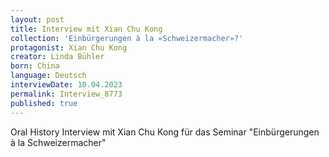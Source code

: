 ```yaml
---
layout: post
title: Interview mit Xian Chu Kong
collection: 'Einbürgerungen à la «Schweizermacher»?'
protagonist: Xian Chu Kong
creator: Linda Bühler
born: China
language: Deutsch
interviewDate: 10.04.2023
permalink: Interview_8773
published: true
---
```

Oral History Interview mit Xian Chu Kong für das Seminar "Einbürgerungen à la Schweizermacher"